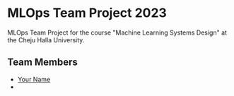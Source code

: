 # MLOps Team Project 2023

MLOps Team Project for the course "Machine Learning Systems Design" at the Cheju Halla University.

## Team Members

- [Your Name](github.com/username)
-
